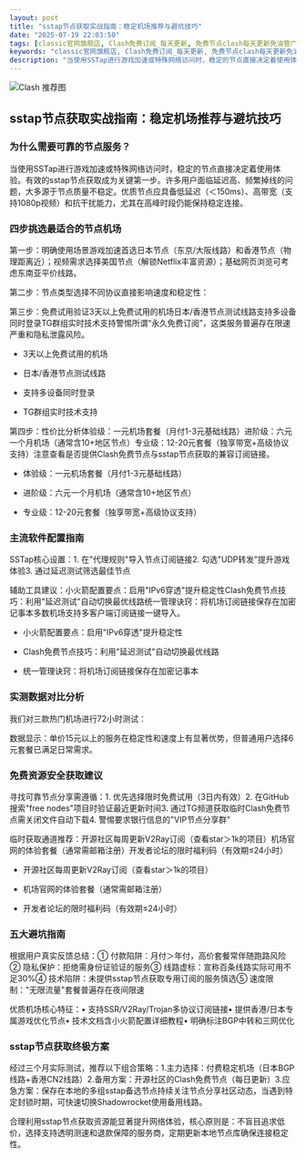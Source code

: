 ```yaml
---
layout: post
title: "sstap节点获取实战指南：稳定机场推荐与避坑技巧"
date: "2025-07-19 22:03:50"
tags: [classic官网旗舰店, Clash免费订阅_每天更新, 免费节点clash每天更新免油管广告, 免费ssr订阅地址, clash用了ip不变, 可用免费节点url]
keywords: "classic官网旗舰店, Clash免费订阅_每天更新, 免费节点clash每天更新免油管广告, 免费ssr订阅地址, clash用了ip不变, 可用免费节点url"
description: "当使用SSTap进行游戏加速或特殊网络访问时，稳定的节点直接决定着使用体验。有效的sstap节点获取成为关键第一步。许多用户面临延迟高、频繁掉线的问题，大多源于节点质量不稳定。优质节点应具备低延迟（＜150ms）、高带宽（支持1080p视频）和抗干扰能力，尤其在高峰时段仍能保持稳定连接。"
---
```


![Clash 推荐图](https://clashjd.github.io/assets/img/tiktok机场推荐.png)

## sstap节点获取实战指南：稳定机场推荐与避坑技巧

### 为什么需要可靠的节点服务？

当使用SSTap进行游戏加速或特殊网络访问时，稳定的节点直接决定着使用体验。有效的sstap节点获取成为关键第一步。许多用户面临延迟高、频繁掉线的问题，大多源于节点质量不稳定。优质节点应具备低延迟（＜150ms）、高带宽（支持1080p视频）和抗干扰能力，尤其在高峰时段仍能保持稳定连接。

### 四步挑选最适合的节点机场

第一步：明确使用场景游戏加速首选日本节点（东京/大阪线路）和香港节点（物理距离近）；视频需求选择美国节点（解锁Netflix丰富资源）；基础网页浏览可考虑东南亚平价线路。

第二步：节点类型选择不同协议直接影响速度和稳定性：

第三步：免费试用验证3天以上免费试用的机场日本/香港节点测试线路支持多设备同时登录TG群组实时技术支持警惕所谓“永久免费订阅”，这类服务普遍存在限速严重和隐私泄露风险。

- 3天以上免费试用的机场

- 日本/香港节点测试线路

- 支持多设备同时登录

- TG群组实时技术支持

第四步：性价比分析体验级：一元机场套餐（月付1-3元基础线路）进阶级：六元一个月机场（通常含10+地区节点）专业级：12-20元套餐（独享带宽+高级协议支持）注意查看是否提供Clash免费节点与sstap节点获取的兼容订阅链接。

- 体验级：一元机场套餐（月付1-3元基础线路）

- 进阶级：六元一个月机场（通常含10+地区节点）

- 专业级：12-20元套餐（独享带宽+高级协议支持）

### 主流软件配置指南

SSTap核心设置：1. 在"代理规则"导入节点订阅链接2. 勾选"UDP转发"提升游戏体验3. 通过延迟测试筛选最佳节点

辅助工具建议：小火箭配置要点：启用"IPv6穿透"提升稳定性Clash免费节点技巧：利用"延迟测试"自动切换最优线路统一管理诀窍：将机场订阅链接保存在加密记事本多数机场支持多客户端订阅链接一键导入。

- 小火箭配置要点：启用"IPv6穿透"提升稳定性

- Clash免费节点技巧：利用"延迟测试"自动切换最优线路

- 统一管理诀窍：将机场订阅链接保存在加密记事本

### 实测数据对比分析

我们对三款热门机场进行72小时测试：

数据显示：单价15元以上的服务在稳定性和速度上有显著优势，但普通用户选择6元套餐已满足日常需求。

### 免费资源安全获取建议

寻找可靠节点分享需遵循：1. 优先选择限时免费试用（3日内有效）2. 在GitHub搜索"free nodes"项目时验证最近更新时间3. 通过TG频道获取临时Clash免费节点需关闭文件自动下载4. 警惕要求银行信息的"VIP节点分享群"

临时获取通道推荐：开源社区每周更新V2Ray订阅（查看star＞1k的项目）机场官网的体验套餐（通常需邮箱注册）开发者论坛的限时福利码（有效期≤24小时）

- 开源社区每周更新V2Ray订阅（查看star＞1k的项目）

- 机场官网的体验套餐（通常需邮箱注册）

- 开发者论坛的限时福利码（有效期≤24小时）

### 五大避坑指南

根据用户真实反馈总结：① 付款陷阱：月付＞年付，高价套餐常伴随跑路风险② 隐私保护：拒绝需身份证验证的服务③ 线路虚标：宣称百条线路实际可用不足30%④ 技术陷阱：未提供sstap节点获取专用订阅的服务慎选⑤ 速度限制："无限流量"套餐普遍存在夜间限速

优质机场核心特征：• 支持SSR/V2Ray/Trojan多协议订阅链接• 提供香港/日本专属游戏优化节点• 技术文档含小火箭配置详细教程• 明确标注BGP中转和三网优化

### sstap节点获取终极方案

经过三个月实际测试，推荐以下组合策略：1.主力选择：付费稳定机场（日本BGP线路+香港CN2线路）2.备用方案：开源社区的Clash免费节点（每日更新）3.应急方案：保存在本地的多组sstap备选节点持续关注节点分享社区动态，当遇到特定封锁时期，可快速切换Shadowrocket使用备用线路。

合理利用sstap节点获取资源能显著提升网络体验，核心原则是：不盲目追求低价，选择支持透明测速和退款保障的服务商，定期更新本地节点库确保连接稳定性。